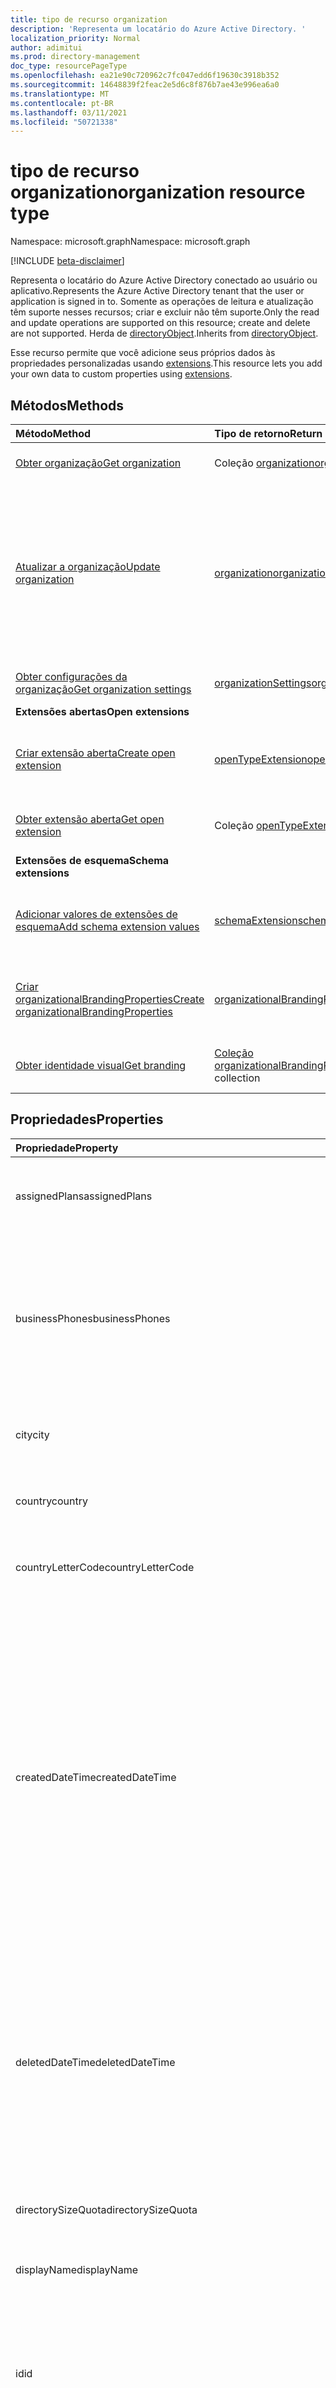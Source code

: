 ```yaml
---
title: tipo de recurso organization
description: 'Representa um locatário do Azure Active Directory. '
localization_priority: Normal
author: adimitui
ms.prod: directory-management
doc_type: resourcePageType
ms.openlocfilehash: ea21e90c720962c7fc047edd6f19630c3918b352
ms.sourcegitcommit: 14648839f2feac2e5d6c8f876b7ae43e996ea6a0
ms.translationtype: MT
ms.contentlocale: pt-BR
ms.lasthandoff: 03/11/2021
ms.locfileid: "50721338"
---
```

# <a name="organization-resource-type"></a><span data-ttu-id="66a10-103">tipo de recurso organization</span><span class="sxs-lookup"><span data-stu-id="66a10-103">organization resource type</span></span>

<span data-ttu-id="66a10-104">Namespace: microsoft.graph</span><span class="sxs-lookup"><span data-stu-id="66a10-104">Namespace: microsoft.graph</span></span>

[!INCLUDE [beta-disclaimer](../../includes/beta-disclaimer.md)]

<span data-ttu-id="66a10-105">Representa o locatário do Azure Active Directory conectado ao usuário ou aplicativo.</span><span class="sxs-lookup"><span data-stu-id="66a10-105">Represents the Azure Active Directory tenant that the user or application is signed in to.</span></span> <span data-ttu-id="66a10-106">Somente as operações de leitura e atualização têm suporte nesses recursos; criar e excluir não têm suporte.</span><span class="sxs-lookup"><span data-stu-id="66a10-106">Only the read and update operations are supported on this resource; create and delete are not supported.</span></span> <span data-ttu-id="66a10-107">Herda de [directoryObject](directoryobject.md).</span><span class="sxs-lookup"><span data-stu-id="66a10-107">Inherits from [directoryObject](directoryobject.md).</span></span>

<span data-ttu-id="66a10-108">Esse recurso permite que você adicione seus próprios dados às propriedades personalizadas usando [extensions](/graph/extensibility-overview).</span><span class="sxs-lookup"><span data-stu-id="66a10-108">This resource lets you add your own data to custom properties using [extensions](/graph/extensibility-overview).</span></span>

## <a name="methods"></a><span data-ttu-id="66a10-109">Métodos</span><span class="sxs-lookup"><span data-stu-id="66a10-109">Methods</span></span>

| <span data-ttu-id="66a10-110">Método</span><span class="sxs-lookup"><span data-stu-id="66a10-110">Method</span></span>       | <span data-ttu-id="66a10-111">Tipo de retorno</span><span class="sxs-lookup"><span data-stu-id="66a10-111">Return Type</span></span>  |<span data-ttu-id="66a10-112">Descrição</span><span class="sxs-lookup"><span data-stu-id="66a10-112">Description</span></span>|
|:---------------|:--------|:----------|
|[<span data-ttu-id="66a10-113">Obter organização</span><span class="sxs-lookup"><span data-stu-id="66a10-113">Get organization</span></span>](../api/organization-get.md) | <span data-ttu-id="66a10-114">Coleção [organization](organization.md)</span><span class="sxs-lookup"><span data-stu-id="66a10-114">[organization](organization.md) collection</span></span>|<span data-ttu-id="66a10-115">Leia as propriedades e as relações do objeto de organização.</span><span class="sxs-lookup"><span data-stu-id="66a10-115">Read properties and relationships of organization object.</span></span>|
|[<span data-ttu-id="66a10-116">Atualizar a organização</span><span class="sxs-lookup"><span data-stu-id="66a10-116">Update organization</span></span>](../api/organization-update.md) | [<span data-ttu-id="66a10-117">organization</span><span class="sxs-lookup"><span data-stu-id="66a10-117">organization</span></span>](organization.md)  |<span data-ttu-id="66a10-118">Atualize o objeto organization.</span><span class="sxs-lookup"><span data-stu-id="66a10-118">Update organization object.</span></span> <span data-ttu-id="66a10-119">As únicas propriedades que podem ser atualizadas são: **marketingNotificationMails**, **technicalNotificationMails**, **securityComplianceNotificationMails**, **securityComplianceNotificationPhones** e **privacyProfile**.</span><span class="sxs-lookup"><span data-stu-id="66a10-119">The only properties that can be updated are: **marketingNotificationMails**, **technicalNotificationMails**, **securityComplianceNotificationMails**, **securityComplianceNotificationPhones** and **privacyProfile**.</span></span> |
| [<span data-ttu-id="66a10-120">Obter configurações da organização</span><span class="sxs-lookup"><span data-stu-id="66a10-120">Get organization settings</span></span>](../api/organizationsettings-get.md) | [<span data-ttu-id="66a10-121">organizationSettings</span><span class="sxs-lookup"><span data-stu-id="66a10-121">organizationSettings</span></span>](organizationsettings.md) | <span data-ttu-id="66a10-122">Leia o objeto de configurações da organização.</span><span class="sxs-lookup"><span data-stu-id="66a10-122">Read the organization settings object.</span></span> |
|<span data-ttu-id="66a10-123">**Extensões abertas**</span><span class="sxs-lookup"><span data-stu-id="66a10-123">**Open extensions**</span></span>| | |
|[<span data-ttu-id="66a10-124">Criar extensão aberta</span><span class="sxs-lookup"><span data-stu-id="66a10-124">Create open extension</span></span>](../api/opentypeextension-post-opentypeextension.md) |[<span data-ttu-id="66a10-125">openTypeExtension</span><span class="sxs-lookup"><span data-stu-id="66a10-125">openTypeExtension</span></span>](opentypeextension.md)| <span data-ttu-id="66a10-126">Crie uma extensão aberta e adicione propriedades personalizadas a uma instância nova ou existente de um recurso.</span><span class="sxs-lookup"><span data-stu-id="66a10-126">Create an open extension and add custom properties to a new or existing resource.</span></span>|
|[<span data-ttu-id="66a10-127">Obter extensão aberta</span><span class="sxs-lookup"><span data-stu-id="66a10-127">Get open extension</span></span>](../api/opentypeextension-get.md) |<span data-ttu-id="66a10-128">Coleção [openTypeExtension](opentypeextension.md)</span><span class="sxs-lookup"><span data-stu-id="66a10-128">[openTypeExtension](opentypeextension.md) collection</span></span>| <span data-ttu-id="66a10-129">Obtenha uma extensão aberta identificada pelo nome da extensão.</span><span class="sxs-lookup"><span data-stu-id="66a10-129">Get an open extension identified by the extension name.</span></span>|
|<span data-ttu-id="66a10-130">**Extensões de esquema**</span><span class="sxs-lookup"><span data-stu-id="66a10-130">**Schema extensions**</span></span>| | |
|[<span data-ttu-id="66a10-131">Adicionar valores de extensões de esquema</span><span class="sxs-lookup"><span data-stu-id="66a10-131">Add schema extension values</span></span>](../api/schemaextension-post-schemaextensions.md) | [<span data-ttu-id="66a10-132">schemaExtension</span><span class="sxs-lookup"><span data-stu-id="66a10-132">schemaExtension</span></span>](schemaextension.md) | <span data-ttu-id="66a10-133">Cria uma definição para a extensão de esquema e usa-a para adicionar dados digitados personalizados a um recurso.</span><span class="sxs-lookup"><span data-stu-id="66a10-133">Create a schema extension definition and then use it to add custom typed data to a resource.</span></span>|
|[<span data-ttu-id="66a10-134">Criar organizationalBrandingProperties</span><span class="sxs-lookup"><span data-stu-id="66a10-134">Create organizationalBrandingProperties</span></span>](../api/organizationalbrandingproperties-create.md) | [<span data-ttu-id="66a10-135">organizationalBrandingProperties</span><span class="sxs-lookup"><span data-stu-id="66a10-135">organizationalBrandingProperties</span></span>](organizationalbrandingproperties.md) | <span data-ttu-id="66a10-136">Crie uma nova organizationalBrandingProperties postando na coleção de identidade visual.</span><span class="sxs-lookup"><span data-stu-id="66a10-136">Create a new organizationalBrandingProperties by posting to the branding collection.</span></span> |
|[<span data-ttu-id="66a10-137">Obter identidade visual</span><span class="sxs-lookup"><span data-stu-id="66a10-137">Get branding</span></span>](../api/organizationalbrandingproperties-get.md) | <span data-ttu-id="66a10-138">[Coleção organizationalBrandingProperties](organizationalbrandingproperties.md)</span><span class="sxs-lookup"><span data-stu-id="66a10-138">[organizationalBrandingProperties](organizationalbrandingproperties.md) collection</span></span> | <span data-ttu-id="66a10-139">Obter uma coleção de objetos organizationalBrandingProperties.</span><span class="sxs-lookup"><span data-stu-id="66a10-139">Get a organizationalBrandingProperties object collection.</span></span> |

## <a name="properties"></a><span data-ttu-id="66a10-140">Propriedades</span><span class="sxs-lookup"><span data-stu-id="66a10-140">Properties</span></span> 
| <span data-ttu-id="66a10-141">Propriedade</span><span class="sxs-lookup"><span data-stu-id="66a10-141">Property</span></span> | <span data-ttu-id="66a10-142">Tipo</span><span class="sxs-lookup"><span data-stu-id="66a10-142">Type</span></span>   | <span data-ttu-id="66a10-143">Descrição</span><span class="sxs-lookup"><span data-stu-id="66a10-143">Description</span></span> |
|:-------- |:---- |:----------- |
| <span data-ttu-id="66a10-144">assignedPlans</span><span class="sxs-lookup"><span data-stu-id="66a10-144">assignedPlans</span></span> | <span data-ttu-id="66a10-145">Coleção [assignedPlan](assignedplan.md)</span><span class="sxs-lookup"><span data-stu-id="66a10-145">[assignedPlan](assignedplan.md) collection</span></span> | <span data-ttu-id="66a10-p103">A coleção de planos de serviço associados ao locatário. Não anulável.</span><span class="sxs-lookup"><span data-stu-id="66a10-p103">The collection of service plans associated with the tenant. Not nullable.</span></span> |
| <span data-ttu-id="66a10-148">businessPhones</span><span class="sxs-lookup"><span data-stu-id="66a10-148">businessPhones</span></span> | <span data-ttu-id="66a10-149">Coleção de cadeias de caracteres</span><span class="sxs-lookup"><span data-stu-id="66a10-149">String collection</span></span> | <span data-ttu-id="66a10-150">Número de telefone da organização.</span><span class="sxs-lookup"><span data-stu-id="66a10-150">Telephone number for the organization.</span></span> <span data-ttu-id="66a10-151">**Observação:** embora essa seja uma coleção de cadeias de caracteres, somente um número pode ser definido para essa propriedade.</span><span class="sxs-lookup"><span data-stu-id="66a10-151">**Note:** Although this is a string collection, only one number can be set for this property.</span></span> |
| <span data-ttu-id="66a10-152">city</span><span class="sxs-lookup"><span data-stu-id="66a10-152">city</span></span> | <span data-ttu-id="66a10-153">Cadeia de caracteres</span><span class="sxs-lookup"><span data-stu-id="66a10-153">String</span></span> | <span data-ttu-id="66a10-154">Nome da cidade do endereço da organização.</span><span class="sxs-lookup"><span data-stu-id="66a10-154">City name of the address for the organization.</span></span> |
| <span data-ttu-id="66a10-155">country</span><span class="sxs-lookup"><span data-stu-id="66a10-155">country</span></span> | <span data-ttu-id="66a10-156">Cadeia de caracteres</span><span class="sxs-lookup"><span data-stu-id="66a10-156">String</span></span> | <span data-ttu-id="66a10-157">Nome do país/região do endereço da organização.</span><span class="sxs-lookup"><span data-stu-id="66a10-157">Country/region name of the address for the organization.</span></span> |
| <span data-ttu-id="66a10-158">countryLetterCode</span><span class="sxs-lookup"><span data-stu-id="66a10-158">countryLetterCode</span></span> | <span data-ttu-id="66a10-159">Cadeia de caracteres</span><span class="sxs-lookup"><span data-stu-id="66a10-159">String</span></span> | <span data-ttu-id="66a10-160">Abreviação do país/região da organização.</span><span class="sxs-lookup"><span data-stu-id="66a10-160">Country/region abbreviation for the organization.</span></span> |
| <span data-ttu-id="66a10-161">createdDateTime</span><span class="sxs-lookup"><span data-stu-id="66a10-161">createdDateTime</span></span> | <span data-ttu-id="66a10-162">DateTimeOffset</span><span class="sxs-lookup"><span data-stu-id="66a10-162">DateTimeOffset</span></span> | <span data-ttu-id="66a10-163">Carimbo de hora de criação da organização.</span><span class="sxs-lookup"><span data-stu-id="66a10-163">Timestamp of when the organization was created.</span></span> <span data-ttu-id="66a10-164">Não é possível modificar o valor e ele é preenchido automaticamente quando a organização é criada.</span><span class="sxs-lookup"><span data-stu-id="66a10-164">The value cannot be modified and is automatically populated when the organization is created.</span></span> <span data-ttu-id="66a10-165">O tipo Timestamp representa informações de data e hora usando o formato ISO 8601 e está sempre no horário UTC.</span><span class="sxs-lookup"><span data-stu-id="66a10-165">The Timestamp type represents date and time information using ISO 8601 format and is always in UTC time.</span></span> <span data-ttu-id="66a10-166">Por exemplo, meia-noite UTC em 1 de janeiro de 2014 é `2014-01-01T00:00:00Z`.</span><span class="sxs-lookup"><span data-stu-id="66a10-166">For example, midnight UTC on Jan 1, 2014 is `2014-01-01T00:00:00Z`.</span></span> <span data-ttu-id="66a10-167">Somente leitura.</span><span class="sxs-lookup"><span data-stu-id="66a10-167">Read-only.</span></span> |
| <span data-ttu-id="66a10-168">deletedDateTime</span><span class="sxs-lookup"><span data-stu-id="66a10-168">deletedDateTime</span></span> | <span data-ttu-id="66a10-169">DateTimeOffset</span><span class="sxs-lookup"><span data-stu-id="66a10-169">DateTimeOffset</span></span> | <span data-ttu-id="66a10-170">Representa a data e a hora que o locatário do Azure AD foi excluído usando o formato ISO 8601 e está sempre no horário do UTC.</span><span class="sxs-lookup"><span data-stu-id="66a10-170">Represents date and time of when the Azure AD tenant was deleted using ISO 8601 format and is always in UTC time.</span></span> <span data-ttu-id="66a10-171">Por exemplo, meia-noite UTC em 1 de janeiro de 2014 é `2014-01-01T00:00:00Z`.</span><span class="sxs-lookup"><span data-stu-id="66a10-171">For example, midnight UTC on Jan 1, 2014 is `2014-01-01T00:00:00Z`.</span></span> <span data-ttu-id="66a10-172">Somente leitura.</span><span class="sxs-lookup"><span data-stu-id="66a10-172">Read-only.</span></span> |
| <span data-ttu-id="66a10-173">directorySizeQuota</span><span class="sxs-lookup"><span data-stu-id="66a10-173">directorySizeQuota</span></span> | [<span data-ttu-id="66a10-174">directorySizeQuota</span><span class="sxs-lookup"><span data-stu-id="66a10-174">directorySizeQuota</span></span>](directorySizeQuota.md) | <span data-ttu-id="66a10-175">As informações de cota de tamanho do diretório de uma organização.</span><span class="sxs-lookup"><span data-stu-id="66a10-175">The directory size quota information of an organization.</span></span> |
| <span data-ttu-id="66a10-176">displayName</span><span class="sxs-lookup"><span data-stu-id="66a10-176">displayName</span></span> | <span data-ttu-id="66a10-177">String</span><span class="sxs-lookup"><span data-stu-id="66a10-177">String</span></span> | <span data-ttu-id="66a10-178">O nome de exibição do locatário.</span><span class="sxs-lookup"><span data-stu-id="66a10-178">The display name for the tenant.</span></span> |
| <span data-ttu-id="66a10-179">id</span><span class="sxs-lookup"><span data-stu-id="66a10-179">id</span></span> | <span data-ttu-id="66a10-180">Cadeia de caracteres</span><span class="sxs-lookup"><span data-stu-id="66a10-180">String</span></span> | <span data-ttu-id="66a10-181">A ID do locatário, um identificador exclusivo que representa a organização (ou Locatário).</span><span class="sxs-lookup"><span data-stu-id="66a10-181">The tenant ID, a unique identifier representing the organization (or tenant).</span></span> <span data-ttu-id="66a10-182">Herdado de [directoryObject](directoryobject.md).</span><span class="sxs-lookup"><span data-stu-id="66a10-182">Inherited from [directoryObject](directoryobject.md).</span></span> <span data-ttu-id="66a10-183">Chave.</span><span class="sxs-lookup"><span data-stu-id="66a10-183">Key.</span></span> <span data-ttu-id="66a10-184">Não anulável.</span><span class="sxs-lookup"><span data-stu-id="66a10-184">Not nullable.</span></span> <span data-ttu-id="66a10-185">Somente leitura.</span><span class="sxs-lookup"><span data-stu-id="66a10-185">Read-only.</span></span> |
| <span data-ttu-id="66a10-186">isMultipleDataLocationsForServicesEnabled</span><span class="sxs-lookup"><span data-stu-id="66a10-186">isMultipleDataLocationsForServicesEnabled</span></span> | <span data-ttu-id="66a10-187">Boolean</span><span class="sxs-lookup"><span data-stu-id="66a10-187">Boolean</span></span> | <span data-ttu-id="66a10-188">**verdadeiro** se a organização estiver habilitada no Multi-Geo; **falso** se a organização não estiver habilitada no Multi-Geo, **nulo** (padrão).</span><span class="sxs-lookup"><span data-stu-id="66a10-188">**true** if organization is Multi-Geo enabled; **false** if organization is not Multi-Geo enabled; **null** (default).</span></span> <span data-ttu-id="66a10-189">Somente leitura.</span><span class="sxs-lookup"><span data-stu-id="66a10-189">Read-only.</span></span> <span data-ttu-id="66a10-190">Para saber mais, confira [OneDrive Online Multi-Geo](/sharepoint/dev/solution-guidance/multigeo-introduction).</span><span class="sxs-lookup"><span data-stu-id="66a10-190">For more information, see [OneDrive Online Multi-Geo](/sharepoint/dev/solution-guidance/multigeo-introduction).</span></span> |
| <span data-ttu-id="66a10-191">marketingNotificationEmails</span><span class="sxs-lookup"><span data-stu-id="66a10-191">marketingNotificationEmails</span></span> | <span data-ttu-id="66a10-192">Coleção de cadeias de caracteres</span><span class="sxs-lookup"><span data-stu-id="66a10-192">String collection</span></span> | <span data-ttu-id="66a10-193">Não anulável.</span><span class="sxs-lookup"><span data-stu-id="66a10-193">Not nullable.</span></span> |
| <span data-ttu-id="66a10-194">objectType</span><span class="sxs-lookup"><span data-stu-id="66a10-194">objectType</span></span> | <span data-ttu-id="66a10-195">String</span><span class="sxs-lookup"><span data-stu-id="66a10-195">String</span></span> | <span data-ttu-id="66a10-p109">Uma cadeia de caracteres que identifica o tipo de objeto. Para locatários, o valor é sempre "Empresa".</span><span class="sxs-lookup"><span data-stu-id="66a10-p109">A string that identifies the object type. For tenants the value is always “Company”.</span></span> |
| <span data-ttu-id="66a10-198">onPremisesLastSyncDateTime</span><span class="sxs-lookup"><span data-stu-id="66a10-198">onPremisesLastSyncDateTime</span></span> | <span data-ttu-id="66a10-199">DateTimeOffset</span><span class="sxs-lookup"><span data-stu-id="66a10-199">DateTimeOffset</span></span> | <span data-ttu-id="66a10-200">A hora e a data em que o locatário foi sincronizado pela última vez com o diretório local.</span><span class="sxs-lookup"><span data-stu-id="66a10-200">The time and date at which the tenant was last synced with the on-premise directory.</span></span> <span data-ttu-id="66a10-201">O tipo Timestamp representa informações de data e hora usando o formato ISO 8601 e está sempre no horário UTC.</span><span class="sxs-lookup"><span data-stu-id="66a10-201">The Timestamp type represents date and time information using ISO 8601 format and is always in UTC time.</span></span> <span data-ttu-id="66a10-202">Por exemplo, meia-noite UTC em 1 de janeiro de 2014 é `2014-01-01T00:00:00Z`.</span><span class="sxs-lookup"><span data-stu-id="66a10-202">For example, midnight UTC on Jan 1, 2014 is `2014-01-01T00:00:00Z`.</span></span>|
| <span data-ttu-id="66a10-203">onPremisesSyncEnabled</span><span class="sxs-lookup"><span data-stu-id="66a10-203">onPremisesSyncEnabled</span></span> | <span data-ttu-id="66a10-204">Booliano</span><span class="sxs-lookup"><span data-stu-id="66a10-204">Boolean</span></span> | <span data-ttu-id="66a10-205">**True** se esse objeto está sincronizado de um diretório local; **false** se esse objeto foi originalmente sincronizado de um diretório local, mas não está mais sincronizado; **null** se esse objeto nunca foi sido sincronizado de um diretório local (padrão).</span><span class="sxs-lookup"><span data-stu-id="66a10-205">**true** if this object is synced from an on-premises directory; **false** if this object was originally synced from an on-premises directory but is no longer synced; **null** if this object has never been synced from an on-premises directory (default).</span></span> |
| <span data-ttu-id="66a10-206">postalCode</span><span class="sxs-lookup"><span data-stu-id="66a10-206">postalCode</span></span> | <span data-ttu-id="66a10-207">Cadeia de caracteres</span><span class="sxs-lookup"><span data-stu-id="66a10-207">String</span></span> | <span data-ttu-id="66a10-208">CEP do endereço da organização.</span><span class="sxs-lookup"><span data-stu-id="66a10-208">Postal code of the address for the organization.</span></span> |
| <span data-ttu-id="66a10-209">preferredLanguage</span><span class="sxs-lookup"><span data-stu-id="66a10-209">preferredLanguage</span></span> | <span data-ttu-id="66a10-210">String</span><span class="sxs-lookup"><span data-stu-id="66a10-210">String</span></span> | <span data-ttu-id="66a10-211">O idioma preferencial da organização.</span><span class="sxs-lookup"><span data-stu-id="66a10-211">The preferred language for the organization.</span></span> <span data-ttu-id="66a10-212">Deve seguir o código ISO 639-1; por exemplo "en".</span><span class="sxs-lookup"><span data-stu-id="66a10-212">Should follow ISO 639-1 Code; for example "en".</span></span> |
| <span data-ttu-id="66a10-213">privacyProfile</span><span class="sxs-lookup"><span data-stu-id="66a10-213">privacyProfile</span></span> | [<span data-ttu-id="66a10-214">privacyProfile</span><span class="sxs-lookup"><span data-stu-id="66a10-214">privacyProfile</span></span>](privacyprofile.md) | <span data-ttu-id="66a10-215">O perfil de privacidade de uma organização.</span><span class="sxs-lookup"><span data-stu-id="66a10-215">The privacy profile of an organization.</span></span> |
| <span data-ttu-id="66a10-216">provisionedPlans</span><span class="sxs-lookup"><span data-stu-id="66a10-216">provisionedPlans</span></span> | <span data-ttu-id="66a10-217">coleção [provisionedPlan](provisionedplan.md)</span><span class="sxs-lookup"><span data-stu-id="66a10-217">[provisionedPlan](provisionedplan.md) collection</span></span> | <span data-ttu-id="66a10-218">Não anulável.</span><span class="sxs-lookup"><span data-stu-id="66a10-218">Not nullable.</span></span> |
| <span data-ttu-id="66a10-219">securityComplianceNotificationMails</span><span class="sxs-lookup"><span data-stu-id="66a10-219">securityComplianceNotificationMails</span></span> | <span data-ttu-id="66a10-220">Coleção de cadeias de caracteres</span><span class="sxs-lookup"><span data-stu-id="66a10-220">String collection</span></span> ||
| <span data-ttu-id="66a10-221">securityComplianceNotificationPhones</span><span class="sxs-lookup"><span data-stu-id="66a10-221">securityComplianceNotificationPhones</span></span> | <span data-ttu-id="66a10-222">Coleção de cadeias de caracteres</span><span class="sxs-lookup"><span data-stu-id="66a10-222">String collection</span></span> ||
| <span data-ttu-id="66a10-223">state</span><span class="sxs-lookup"><span data-stu-id="66a10-223">state</span></span> | <span data-ttu-id="66a10-224">Cadeia de caracteres</span><span class="sxs-lookup"><span data-stu-id="66a10-224">String</span></span> | <span data-ttu-id="66a10-225">Nome do estado do endereço da organização.</span><span class="sxs-lookup"><span data-stu-id="66a10-225">State name of the address for the organization.</span></span> |
| <span data-ttu-id="66a10-226">street</span><span class="sxs-lookup"><span data-stu-id="66a10-226">street</span></span> | <span data-ttu-id="66a10-227">Cadeia de caracteres</span><span class="sxs-lookup"><span data-stu-id="66a10-227">String</span></span> | <span data-ttu-id="66a10-228">Nome da rua do endereço da organização.</span><span class="sxs-lookup"><span data-stu-id="66a10-228">Street name of the address for organization.</span></span> |
| <span data-ttu-id="66a10-229">technicalNotificationMails</span><span class="sxs-lookup"><span data-stu-id="66a10-229">technicalNotificationMails</span></span> |<span data-ttu-id="66a10-230">Coleção de cadeias de caracteres</span><span class="sxs-lookup"><span data-stu-id="66a10-230">String collection</span></span> | <span data-ttu-id="66a10-231">Não anulável.</span><span class="sxs-lookup"><span data-stu-id="66a10-231">Not nullable.</span></span> |
| <span data-ttu-id="66a10-232">verifiedDomains</span><span class="sxs-lookup"><span data-stu-id="66a10-232">verifiedDomains</span></span> | <span data-ttu-id="66a10-233">[coleção verifiedDomain](verifieddomain.md)</span><span class="sxs-lookup"><span data-stu-id="66a10-233">[verifiedDomain](verifieddomain.md) collection</span></span>|<span data-ttu-id="66a10-p112">A coleção de domínios associados a este locatário. Não anulável.</span><span class="sxs-lookup"><span data-stu-id="66a10-p112">The collection of domains associated with this tenant. Not nullable.</span></span> |

## <a name="relationships"></a><span data-ttu-id="66a10-236">Relações</span><span class="sxs-lookup"><span data-stu-id="66a10-236">Relationships</span></span>

| <span data-ttu-id="66a10-237">Relação</span><span class="sxs-lookup"><span data-stu-id="66a10-237">Relationship</span></span>  | <span data-ttu-id="66a10-238">Tipo</span><span class="sxs-lookup"><span data-stu-id="66a10-238">Type</span></span>  |<span data-ttu-id="66a10-239">Descrição</span><span class="sxs-lookup"><span data-stu-id="66a10-239">Description</span></span>|
|:---------------|:--------|:----------|
|<span data-ttu-id="66a10-240">certificateBasedAuthConfiguration</span><span class="sxs-lookup"><span data-stu-id="66a10-240">certificateBasedAuthConfiguration</span></span>|<span data-ttu-id="66a10-241">coleção [certificateBasedAuthConfiguration](certificatebasedauthconfiguration.md)</span><span class="sxs-lookup"><span data-stu-id="66a10-241">[certificateBasedAuthConfiguration](certificatebasedauthconfiguration.md) collection</span></span>| <span data-ttu-id="66a10-242">Propriedade navigation para gerenciar a configuração de autenticação baseada em certificado.</span><span class="sxs-lookup"><span data-stu-id="66a10-242">Navigation property to manage  certificate-based authentication configuration.</span></span> <span data-ttu-id="66a10-243">Somente uma única instância de certificateBasedAuthConfiguration pode ser criada na coleção.</span><span class="sxs-lookup"><span data-stu-id="66a10-243">Only a single instance of certificateBasedAuthConfiguration can be created in the collection.</span></span>  |
|<span data-ttu-id="66a10-244">extensions</span><span class="sxs-lookup"><span data-stu-id="66a10-244">extensions</span></span>|<span data-ttu-id="66a10-245">[extension](extension.md) collection</span><span class="sxs-lookup"><span data-stu-id="66a10-245">[extension](extension.md) collection</span></span>|<span data-ttu-id="66a10-246">A coleção de extensões abertas definidas para o recurso da organização.</span><span class="sxs-lookup"><span data-stu-id="66a10-246">The collection of open extensions defined for the organization resource.</span></span> <span data-ttu-id="66a10-247">Anulável.</span><span class="sxs-lookup"><span data-stu-id="66a10-247">Nullable.</span></span>| 
|<span data-ttu-id="66a10-248">organizationalBranding</span><span class="sxs-lookup"><span data-stu-id="66a10-248">organizationalBranding</span></span>|<span data-ttu-id="66a10-249">[Coleção organizationalBrandingProperties](organizationalbrandingproperties.md)</span><span class="sxs-lookup"><span data-stu-id="66a10-249">[organizationalBrandingProperties](organizationalbrandingproperties.md) collection</span></span>| <span data-ttu-id="66a10-250">Identidade visual para a organização.</span><span class="sxs-lookup"><span data-stu-id="66a10-250">Branding for the organization.</span></span> <span data-ttu-id="66a10-251">Anulável.</span><span class="sxs-lookup"><span data-stu-id="66a10-251">Nullable.</span></span>|
|<span data-ttu-id="66a10-252">settings</span><span class="sxs-lookup"><span data-stu-id="66a10-252">settings</span></span>|[<span data-ttu-id="66a10-253">organizationSettings</span><span class="sxs-lookup"><span data-stu-id="66a10-253">organizationSettings</span></span>](organizationsettings.md) | <span data-ttu-id="66a10-254">Recupere as propriedades e as relações do objeto organizationSettings.</span><span class="sxs-lookup"><span data-stu-id="66a10-254">Retrieve the properties and relationships of organizationSettings object.</span></span> <span data-ttu-id="66a10-255">Anulável.</span><span class="sxs-lookup"><span data-stu-id="66a10-255">Nullable.</span></span>|

## <a name="json-representation"></a><span data-ttu-id="66a10-256">Representação JSON</span><span class="sxs-lookup"><span data-stu-id="66a10-256">JSON representation</span></span>

<span data-ttu-id="66a10-257">Veja a seguir uma representação JSON do recurso</span><span class="sxs-lookup"><span data-stu-id="66a10-257">Here is a JSON representation of the resource</span></span>

<!-- {
  "blockType": "resource",
  "optionalProperties": [
    "extensions"
  ],
  "keyProperty": "id",
  "@odata.type": "microsoft.graph.organization"
}-->

```json
{
  "assignedPlans": [{"@odata.type": "microsoft.graph.assignedPlan"}],
  "businessPhones": ["string"],
  "city": "string",
  "country": "string",
  "countryLetterCode": "string",
  "createdDateTime": "String (timestamp)",
  "deletedDateTime": "String (timestamp)",
  "directorySizeQuota": {"@odata.type": "microsoft.graph.directorySizeQuota"},
  "displayName": "string",
  "id": "string (identifier)",
  "isMultipleDataLocationsForServicesEnabled": "boolean",
  "marketingNotificationEmails": ["string"],
  "objectType": "string",
  "onPremisesLastSyncDateTime": "String (timestamp)",
  "onPremisesSyncEnabled": true,
  "postalCode": "string",
  "preferredLanguage": "string",
  "privacyProfile": {"@odata.type": "microsoft.graph.privacyProfile"},
  "provisionedPlans": [{"@odata.type": "microsoft.graph.provisionedPlan"}],
  "securityComplianceNotificationMails": ["string"],
  "securityComplianceNotificationPhones": ["string"],
  "state": "string",
  "street": "string",
  "technicalNotificationMails": ["string"],
  "verifiedDomains": [{"@odata.type": "microsoft.graph.verifiedDomain"}],
  "companyLastDirSyncTime": "2019-02-07T20:33:52.942Z",
  "dirSyncEnabled": true
}
```

## <a name="see-also"></a><span data-ttu-id="66a10-258">Confira também</span><span class="sxs-lookup"><span data-stu-id="66a10-258">See also</span></span>

- [<span data-ttu-id="66a10-259">Adicionar dados personalizados a recursos usando extensões</span><span class="sxs-lookup"><span data-stu-id="66a10-259">Add custom data to resources using extensions</span></span>](/graph/extensibility-overview)
- [<span data-ttu-id="66a10-260">Adicionar dados personalizados aos usuários usando extensões abertas</span><span class="sxs-lookup"><span data-stu-id="66a10-260">Add custom data to users using open extensions</span></span>](/graph/extensibility-open-users)
- [<span data-ttu-id="66a10-261">Adicionar dados personalizados a grupos usando as extensões do esquema</span><span class="sxs-lookup"><span data-stu-id="66a10-261">Add custom data to groups using schema extensions</span></span>](/graph/extensibility-schema-groups)

<!-- uuid: 8fcb5dbc-d5aa-4681-8e31-b001d5168d79
2015-10-25 14:57:30 UTC -->
<!--
{
  "type": "#page.annotation",
  "description": "organization resource",
  "keywords": "",
  "section": "documentation",
  "tocPath": "",
  "suppressions": []
}
-->
